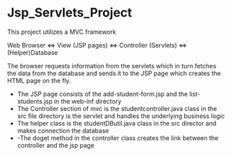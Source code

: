 # Jsp_Servlets_Project

This project utilizes a MVC framework



Web Browser <=>  View (JSP pages) <=> Controller (Servlets) <=> (Helper)Database

The browser requests information from the servlets which in turn fetches the data from the database and sends it to the JSP page which creates the HTML page on the fly.


-	The JSP page consists of the add-student-form.jsp and the list-students.jsp in the web-inf directory
-	The Controller section of mvc is the studentcontroller.java class in the src file directory is the servlet and handles the underlying business logic
-	The helper class is the studentDButil.java class in the src director and makes connection the database
-	-The doget method in the controller class creates the link between the controller and the jsp page







